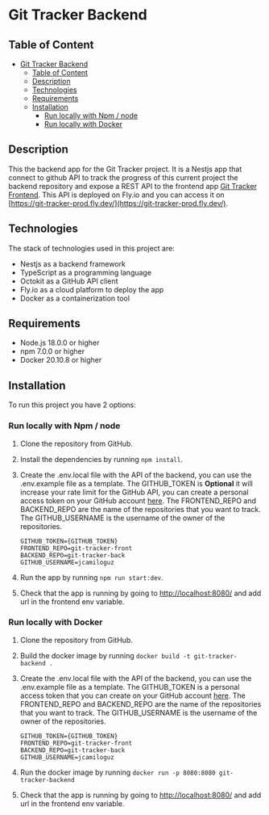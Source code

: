 # Git Tracker Backend

## Table of Content

- [Git Tracker Backend](#git-tracker-backend)
  - [Table of Content](#table-of-content)
  - [Description](#description)
  - [Technologies](#technologies)
  - [Requirements](#requirements)
  - [Installation](#installation)
    - [Run locally with Npm / node](#run-locally-with-npm--node)
    - [Run locally with Docker](#run-locally-with-docker)

## Description

This the backend app for the Git Tracker project. It is a Nestjs app that connect to github API to track the progress of this current project the backend repository and expose a REST API to the frontend app [Git Tracker Frontend](https://github.com/jcamiloguz/git-tracker-front). This API is deployed on Fly.io and you can access it on [https://git-tracker-prod.fly.dev/](https://git-tracker-prod.fly.dev/).

## Technologies

The stack of technologies used in this project are:

- Nestjs as a backend framework
- TypeScript as a programming language
- Octokit as a GitHub API client
- Fly.io as a cloud platform to deploy the app
- Docker as a containerization tool

## Requirements

- Node.js 18.0.0 or higher
- npm 7.0.0 or higher
- Docker 20.10.8 or higher

## Installation

To run this project you have 2 options:

### Run locally with Npm / node

1. Clone the repository from GitHub.
2. Install the dependencies by running `npm install`.
3. Create the .env.local file with the API of the backend, you can use the .env.example file as a template. The GITHUB_TOKEN is **Optional** it will increase your rate limit for the GitHub API, you can create a personal access token on your GitHub account [here](https://github.com/settings/tokens/new). The FRONTEND_REPO and BACKEND_REPO are the name of the repositories that you want to track. The GITHUB_USERNAME is the username of the owner of the repositories.

   ```env
   GITHUB_TOKEN={GITHUB_TOKEN}
   FRONTEND_REPO=git-tracker-front
   BACKEND_REPO=git-tracker-back
   GITHUB_USERNAME=jcamiloguz
   ```

4. Run the app by running `npm run start:dev`.
5. Check that the app is running by going to [http://localhost:8080/](http://localhost:8080/) and add url in the frontend env variable.

### Run locally with Docker

1. Clone the repository from GitHub.
2. Build the docker image by running `docker build -t git-tracker-backend .`
3. Create the .env.local file with the API of the backend, you can use the .env.example file as a template. The GITHUB_TOKEN is a personal access token that you can create on your GitHub account [here](https://github.com/settings/tokens/new). The FRONTEND_REPO and BACKEND_REPO are the name of the repositories that you want to track. The GITHUB_USERNAME is the username of the owner of the repositories.

   ```env
   GITHUB_TOKEN={GITHUB_TOKEN}
   FRONTEND_REPO=git-tracker-front
   BACKEND_REPO=git-tracker-back
   GITHUB_USERNAME=jcamiloguz
   ```

4. Run the docker image by running `docker run -p 8080:8080 git-tracker-backend`
5. Check that the app is running by going to [http://localhost:8080/](http://localhost:8080/) and add url in the frontend env variable.
